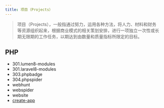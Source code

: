 ```yaml
---
title: 项目（Projects）
---
```

> 项目（Projects），一般指通过努力，运用各种方法，将人力、材料和财务等资源组织起来，根据商业模式的相关策划安排，进行一项独立一次性或长期无限期的工作任务，以期达到由数量和质量指标所限定的目标。

## PHP

- 301.lumen8-modules
- 301.laravel8-modules
- 303.phpbadge
- 304.phpspider
- webhunt
- webspider
- website
- [create-app](./create-app/)
